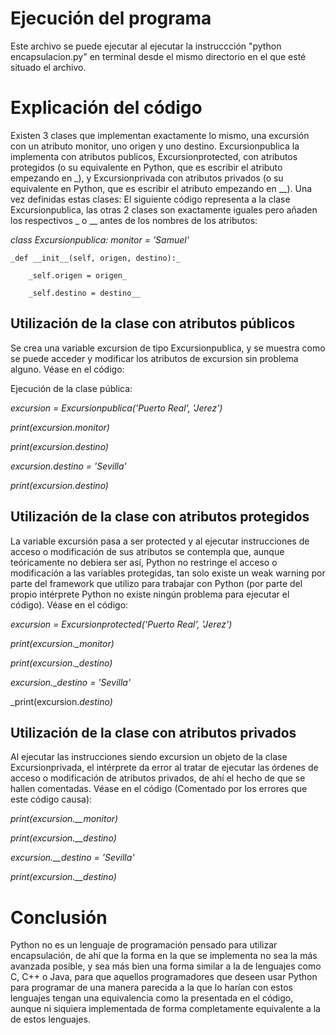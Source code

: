 # **Ejecución del programa**
Este archivo se puede ejecutar al ejecutar la instruccción "python encapsulacion.py" en terminal desde el mismo directorio en el que esté situado el archivo.


# **Explicación del código**
Existen 3 clases que implementan exactamente lo mismo, una excursión con un atributo monitor, uno origen y uno destino. Excursionpublica la implementa con atributos publicos, Excursionprotected, con atributos protegidos (o su equivalente en Python, que es escribir el atributo empezando en \_), y Excursionprivada con atributos privados (o su equivalente en Python, que es escribir el atributo empezando en \_\_). Una vez definidas estas clases:
El siguiente código representa a la clase Excursionpublica, las otras 2 clases son exactamente iguales pero añaden los respectivos \_ o \_\_ antes de los nombres de los atributos:

_class Excursionpublica:_
    _monitor = 'Samuel'_

    _def __init__(self, origen, destino):_

        _self.origen = origen_
 
        _self.destino = destino__

## Utilización de la clase con atributos públicos
Se crea una variable excursion de tipo Excursionpublica, y se muestra como se puede acceder y modificar los atributos de excursion sin problema alguno.
Véase en el código:

Ejecución de la clase pública:

_excursion = Excursionpublica('Puerto Real', 'Jerez')_

_print(excursion.monitor)_

_print(excursion.destino)_

_excursion.destino = 'Sevilla'_

_print(excursion.destino)_

## Utilización de la clase con atributos protegidos
La variable excursión pasa a ser protected y al ejecutar instrucciones de acceso o modificación de sus atributos se contempla que, aunque teóricamente no debiera ser así, Python no restringe el acceso o modificación a las variables protegidas, tan solo existe un weak warning por parte del framework que utilizo para trabajar con Python (por parte del propio intérprete Python no existe ningún problema para ejecutar el código).
Véase en el código:

_excursion = Excursionprotected('Puerto Real', 'Jerez')_

_print(excursion.\_monitor)_

_print(excursion.\_destino)_

_excursion.\_destino = 'Sevilla'_

_print(excursion._destino)_

## Utilización de la clase con atributos privados
Al ejecutar las instrucciones siendo excursion un objeto de la clase Excursionprivada, el intérprete da error al tratar de ejecutar las órdenes de acceso o modificación de atributos privados, de ahí el hecho de que se hallen comentadas.
Véase en el código (Comentado por los errores que este código causa):

_print(excursion.\_\_monitor)_

_print(excursion.\_\_destino)_

_excursion.\_\_destino = 'Sevilla'_

_print(excursion.\_\_destino)_


# Conclusión
Python no es un lenguaje de programación pensado para utilizar encapsulación, de ahí que la forma en la que se implementa no sea la más avanzada posible, y sea más bien una forma similar a la de lenguajes como C, C++ o Java, para que aquellos programadores que deseen usar Python para programar de una manera parecida a la que lo harían con estos lenguajes tengan una equivalencia como la presentada en el código, aunque ni siquiera implementada de forma completamente equivalente a la de estos lenguajes.
